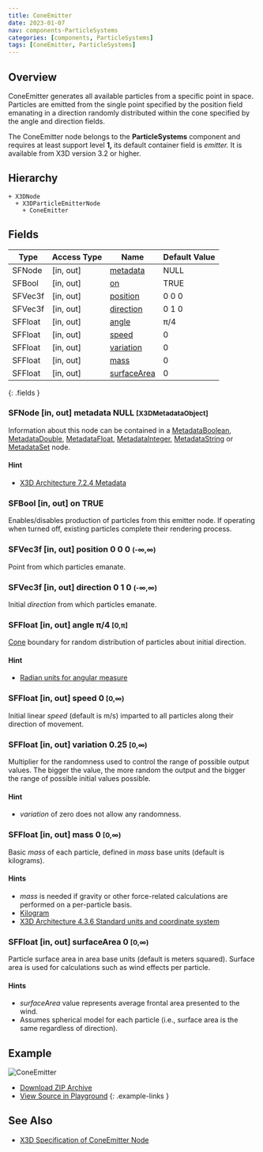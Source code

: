 ```yaml
---
title: ConeEmitter
date: 2023-01-07
nav: components-ParticleSystems
categories: [components, ParticleSystems]
tags: [ConeEmitter, ParticleSystems]
---
```

<style>
.post h3 {
  word-spacing: 0.2em;
}
</style>

## Overview

ConeEmitter generates all available particles from a specific point in space. Particles are emitted from the single point specified by the position field emanating in a direction randomly distributed within the cone specified by the angle and direction fields.

The ConeEmitter node belongs to the **ParticleSystems** component and requires at least support level **1,** its default container field is *emitter.* It is available from X3D version 3.2 or higher.

## Hierarchy

```
+ X3DNode
  + X3DParticleEmitterNode
    + ConeEmitter
```

## Fields

| Type | Access Type | Name | Default Value |
| ---- | ----------- | ---- | ------------- |
| SFNode | \[in, out\] | [metadata](#sfnode-in-out-metadata-null-x3dmetadataobject) | NULL  |
| SFBool | \[in, out\] | [on](#sfbool-in-out-on-true) | TRUE |
| SFVec3f | \[in, out\] | [position](#sfvec3f-in-out-position-0-0-0--) | 0 0 0  |
| SFVec3f | \[in, out\] | [direction](#sfvec3f-in-out-direction-0-1-0--) | 0 1 0  |
| SFFloat | \[in, out\] | [angle](#sffloat-in-out-angle-4-0-) | π/4  |
| SFFloat | \[in, out\] | [speed](#sffloat-in-out-speed-0-0) | 0  |
| SFFloat | \[in, out\] | [variation](#sffloat-in-out-variation-025-0) | 0 |
| SFFloat | \[in, out\] | [mass](#sffloat-in-out-mass-0-0) | 0  |
| SFFloat | \[in, out\] | [surfaceArea](#sffloat-in-out-surfacearea-0-0) | 0  |
{: .fields }

### SFNode [in, out] **metadata** NULL <small>[X3DMetadataObject]</small>

Information about this node can be contained in a [MetadataBoolean](/x_ite/components/core/metadataboolean/), [MetadataDouble](/x_ite/components/core/metadatadouble/), [MetadataFloat](/x_ite/components/core/metadatafloat/), [MetadataInteger](/x_ite/components/core/metadatainteger/), [MetadataString](/x_ite/components/core/metadatastring/) or [MetadataSet](/x_ite/components/core/metadataset/) node.

#### Hint

- [X3D Architecture 7.2.4 Metadata](https://www.web3d.org/specifications/X3Dv4/ISO-IEC19775-1v4-IS/Part01/components/core.html#Metadata)

### SFBool [in, out] **on** TRUE

Enables/disables production of particles from this emitter node. If operating when turned off, existing particles complete their rendering process.

### SFVec3f [in, out] **position** 0 0 0 <small>(-∞,∞)</small>

Point from which particles emanate.

### SFVec3f [in, out] **direction** 0 1 0 <small>(-∞,∞)</small>

Initial *direction* from which particles emanate.

### SFFloat [in, out] **angle** π/4 <small>[0,π]</small>

[Cone](/x_ite/components/geometry3d/cone/) boundary for random distribution of particles about initial direction.

#### Hint

- [Radian units for angular measure](https://en.wikipedia.org/wiki/Radian)

### SFFloat [in, out] **speed** 0 <small>[0,∞)</small>

Initial linear *speed* (default is m/s) imparted to all particles along their direction of movement.

### SFFloat [in, out] **variation** 0.25 <small>[0,∞)</small>

Multiplier for the randomness used to control the range of possible output values. The bigger the value, the more random the output and the bigger the range of possible initial values possible.

#### Hint

- *variation* of zero does not allow any randomness.

### SFFloat [in, out] **mass** 0 <small>[0,∞)</small>

Basic *mass* of each particle, defined in *mass* base units (default is kilograms).

#### Hints

- *mass* is needed if gravity or other force-related calculations are performed on a per-particle basis.
- [Kilogram](https://en.wikipedia.org/wiki/Kilogram)
- [X3D Architecture 4.3.6 Standard units and coordinate system](https://www.web3d.org/specifications/X3Dv4/ISO-IEC19775-1v4-IS/Part01/concepts.html#Standardunitscoordinates)

### SFFloat [in, out] **surfaceArea** 0 <small>[0,∞)</small>

Particle surface area in area base units (default is meters squared). Surface area is used for calculations such as wind effects per particle.

#### Hints

- *surfaceArea* value represents average frontal area presented to the wind.
- Assumes spherical model for each particle (i.e., surface area is the same regardless of direction).

## Example

<x3d-canvas class="xr-button-br" src="https://create3000.github.io/media/examples/ParticleSystems/ConeEmitter/ConeEmitter.x3d" contentScale="auto" update="auto">
  <img src="https://create3000.github.io/media/examples/ParticleSystems/ConeEmitter/screenshot.avif" alt="ConeEmitter"/>
</x3d-canvas>

- [Download ZIP Archive](https://create3000.github.io/media/examples/ParticleSystems/ConeEmitter/ConeEmitter.zip)
- [View Source in Playground](/x_ite/playground/?url=https://create3000.github.io/media/examples/ParticleSystems/ConeEmitter/ConeEmitter.x3d)
{: .example-links }

## See Also

- [X3D Specification of ConeEmitter Node](https://www.web3d.org/documents/specifications/19775-1/V4.0/Part01/components/particleSystems.html#ConeEmitter)

